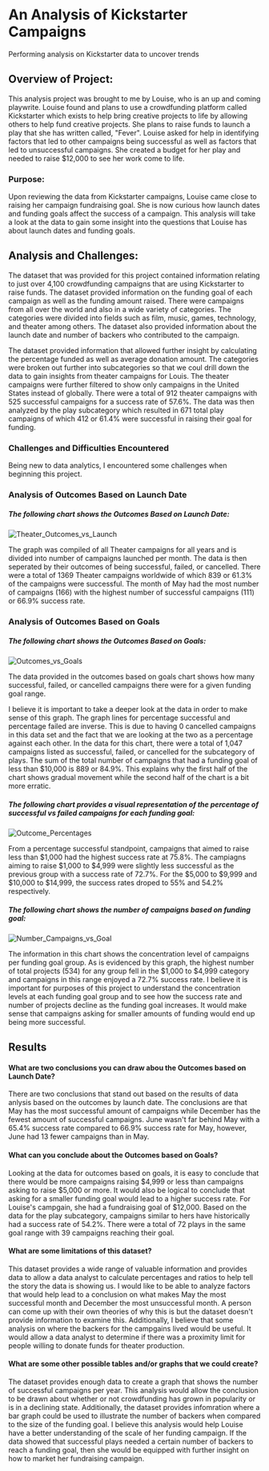 # An Analysis of Kickstarter Campaigns
Performing analysis on Kickstarter data to uncover trends
## Overview of Project:
This analysis project was brought to me by Louise, who is an up and coming playwrite.  Louise found and plans to use a crowdfunding platform called Kickstarter which exists to help bring creative projects to life by allowing others to help fund creative projects.  She plans to raise funds to launch a play that she has written called, "Fever".  Louise asked for help in identifying factors that led to other campaigns being successful as well as factors that led to unsuccessful campaigns.  She created a budget for her play and needed to raise $12,000 to see her work come to life.

### Purpose:
Upon reviewing the data from Kickstarter campaigns, Louise came close to raising her campaign fundraising goal.  She is now curious how launch dates and funding goals affect the success of a campaign.  This analysis will take a look at the data to gain some insight into the questions that Louise has about launch dates and funding goals.  

## Analysis and Challenges:

The dataset that was provided for this project contained information relating to just over 4,100 crowdfunding campaigns that are using Kickstarter to raise funds.  The dataset provided information on the funding goal of each campaign as well as the funding amount raised.  There were campaigns from all over the world and also in a wide variety of categories.  The categories were divided into fields such as film, music, games, technology, and theater among others.  The dataset also provided information about the launch date and number of backers who contributed to the campaign.  

The dataset provided information that allowed further insight by calculating the percentage funded as well as average donation amount.  The categories were broken out further into subcategories so that we coul drill down the data to gain insights from theater campaigns for Louis. The theater campaigns were further filtered to show only campaigns in the United States instead of globally.  There were a total of 912 theater campaigns with 525 successful campaigns for a success rate of 57.6%.  The data was then analyzed by the play subcategory which resulted in 671 total play campaigns of which 412 or 61.4% were successful in raising their goal for funding.       
### Challenges and Difficulties Encountered
Being new to data analytics, I encountered some challenges when beginning this project.  

### Analysis of Outcomes Based on Launch Date
##### The following chart shows the Outcomes Based on Launch Date:
![Theater_Outcomes_vs_Launch](https://user-images.githubusercontent.com/107599510/177086201-17850191-b754-4416-9840-459015a0798a.png)

The graph was compiled of all Theater campaigns for all years and is divided into number of campaigns launched per month.  The data is then seperated by their outcomes of being successful, failed, or cancelled.  There were a total of 1369 Theater campaigns worldwide of which 839 or 61.3% of the campaigns were successful.  The month of May had the most number of campaigns (166) with the highest number of successful campaigns (111) or 66.9% success rate.

### Analysis of Outcomes Based on Goals
##### The following chart shows the Outcomes Based on Goals:
![Outcomes_vs_Goals](https://user-images.githubusercontent.com/107599510/177090858-cad2f424-7a5b-4bd2-8a2a-26adcd71f422.png)

The data provided in the outcomes based on goals chart shows how many successful, failed, or cancelled campaigns there were for a given funding goal range.

I believe it is important to take a deeper look at the data in order to make sense of this graph.  The graph lines for percentage successful and percentage failed are inverse.  This is due to having 0 cancelled campaigns in this data set and the fact that we are looking at the two as a percentage against each other. In the data for this chart, there were a total of 1,047 campaigns listed as successful, failed, or cancelled for the subcategory of plays.  The sum of the total number of campaigns that had a funding goal of less than $10,000 is 889 or 84.9%.  This explains why the first half of the chart shows gradual movement while the second half of the chart is a bit more erratic.

##### The following chart provides a visual representation of the percentage of successful vs failed campaigns for each funding goal:
![Outcome_Percentages](https://user-images.githubusercontent.com/107599510/177200791-288c59df-de78-46ba-9625-1db5ba0fb131.png)

From a percentage successful standpoint, campaigns that aimed to raise less than $1,000 had the highest success rate at 75.8%.  The campiagns aiming to raise $1,000 to $4,999 were slightly less successful as the previous group with a success rate of 72.7%.  For the $5,000 to $9,999 and $10,000 to $14,999, the success rates droped to 55% and 54.2% respectively.  

##### The following chart shows the number of campaigns based on funding goal:
![Number_Campaigns_vs_Goal](https://user-images.githubusercontent.com/107599510/177201682-d8f6338d-03b7-4dff-9138-00385cd6cca4.png)

The information in this chart shows the concentration level of campaigns per funding goal group.  As is evidenced by this graph, the highest number of total projects (534) for any group fell in the $1,000 to $4,999 category and campaigns in this range enjoyed a 72.7% success rate.  I believe it is important for purposes of this project to understand the concentration levels at each funding goal group and to see how the success rate and number of projects decline as the funding goal increases.  It would make sense that campaigns asking for smaller amounts of funding would end up being more successful.  
  
## Results
#### What are two conclusions you can draw abou the Outcomes based on Launch Date?
There are two conclusions that stand out based on the results of data anlysis based on the outcomes by launch date.  The conclusions are that May has the most successful amount of campaigns while December has the fewest amount of successful campaigns.  June wasn't far behind May with a 65.4% success rate compared to 66.9% success rate for May, however, June had 13 fewer campaigns than in May. 

#### What can you conclude about the Outcomes based on Goals?
Looking at the data for outcomes based on goals, it is easy to conclude that there would be more campaigns raising $4,999 or less than campaigns asking to raise $5,000 or more.  It would also be logical to conclude that asking for a smaller funding goal would lead to a higher success rate.  For Louise's campgain, she had a fundraising goal of $12,000.  Based on the data for the play subcategory, campaigns similar to hers have historically had a success rate of 54.2%.  There were a total of 72 plays in the same goal range with 39 campaigns reaching their goal.   

#### What are some limitations of this dataset?
This dataset provides a wide range of valuable information and provides data to allow a data analyst to calculate percentages and ratios to help tell the story the data is showing us.  I would like to be able to analyze factors that would help lead to a conclusion on what makes May the most successful month and December the most unsuccessful month.  A person can come up with their own theories of why this is but the dataset doesn't provide information to examine this.  Additionally, I believe that some analysis on where the backers for the campgains lived would be useful.  It would allow a data analyst to determine if there was a proximity limit for people willing to donate funds for theater production.

#### What are some other possible tables and/or graphs that we could create?
The dataset provides enough data to create a graph that shows the number of successful campaigns per year.  This analysis would allow the conclusion to be drawn about whether or not crowdfunding has grown in popularity or is in a declining state.  Additionally, the dataset provides infomration where a bar graph could be used to illustrate the number of backers when compared to the size of the funding goal.  I believe this analysis would help Louise have a better understanding of the scale of her funding campaign.  If the data showed that successful plays needed a certain number of backers to reach a funding goal, then she would be equipped with further insight on how to market her fundraising campaign.  
